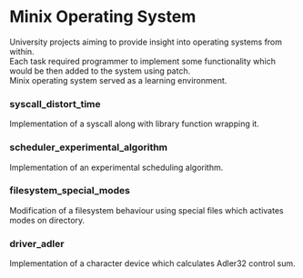# Minix Operating System
University projects aiming to provide insight into operating systems from within.  
Each task required programmer to implement some functionality which would be then added to the system using patch.  
Minix operating system served as a learning environment.  

### syscall_distort_time
Implementation of a syscall along with library function wrapping it.  

### scheduler_experimental_algorithm  
Implementation of an experimental scheduling algorithm.  

### filesystem_special_modes  
Modification of a filesystem behaviour using special files which activates modes on directory.  

### driver_adler
Implementation of a character device which calculates Adler32 control sum.
  

